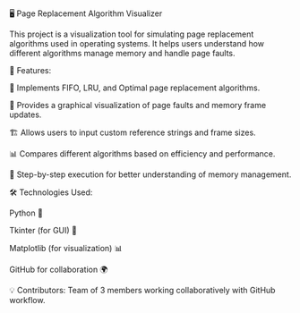 🖥️ Page Replacement Algorithm Visualizer

This project is a visualization tool for simulating page replacement algorithms used in operating systems. It helps users understand how different algorithms manage memory and handle page faults.


🚀 Features:

📌 Implements FIFO, LRU, and Optimal page replacement algorithms.

🎨 Provides a graphical visualization of page faults and memory frame updates.

🏗️ Allows users to input custom reference strings and frame sizes.

📊 Compares different algorithms based on efficiency and performance.

🔄 Step-by-step execution for better understanding of memory management.


🛠️ Technologies Used:

Python 🐍

Tkinter (for GUI) 🎨

Matplotlib (for visualization) 📊

GitHub for collaboration 🌍

💡 Contributors: Team of 3 members working collaboratively with GitHub workflow.
